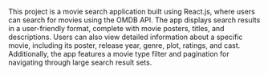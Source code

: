 This project is a movie search application built using React.js, where users can search for movies using the OMDB API. The app displays search results in a user-friendly format, complete with movie posters, titles, and descriptions. Users can also view detailed information about a specific movie, including its poster, release year, genre, plot, ratings, and cast. Additionally, the app features a movie type filter and pagination for navigating through large search result sets.
